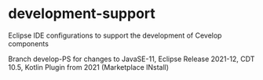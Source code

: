 # development-support
Eclipse IDE configurations to support the development of Cevelop components

Branch develop-PS for changes to JavaSE-11, Eclipse Release 2021-12, CDT 10.5, Kotlin Plugin from 2021 (Marketplace INstall)
